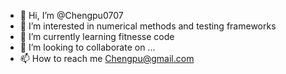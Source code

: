 - 👋 Hi, I’m @Chengpu0707
- 👀 I’m interested in numerical methods and testing frameworks
- 🌱 I’m currently learning fitnesse code
- 💞️ I’m looking to collaborate on ...
- 📫 How to reach me Chengpu@gmail.com

<!---
Chengpu0707/Chengpu0707 is a ✨ special ✨ repository because its `README.md` (this file) appears on your GitHub profile.
You can click the Preview link to take a look at your changes.
--->
